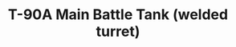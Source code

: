 ---
layout: product
title: "T-90A Main Battle Tank (welded turret)"
price: "1800" 
desc: "Maketa"
img_path: "/assets/img/UA72001.jpg"
brand: "N/A"
available: true
special_offer: false
new: true
soon: false
cat: "010000"
subcat: "013300"
subsubcat: "0N/A"
sifra: "UA72001"
---